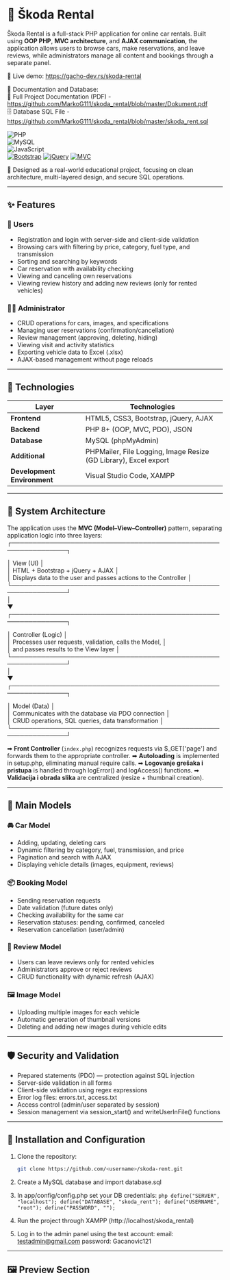 # 🚗 Škoda Rental

Škoda Rental is a full-stack PHP application for online car rentals.
Built using **OOP PHP**, **MVC architecture**, and **AJAX communication**, the application allows users to browse cars, make reservations, and leave reviews, while administrators manage all content and bookings through a separate panel.

🔗 Live demo: https://gacho-dev.rs/skoda-rental

📄 Documentation and Database: <br/>
📘 Full Project Documentation (PDF) - https://github.com/MarkoG111/skoda_rental/blob/master/Dokument.pdf <br/>
🗄️ Database SQL File - https://github.com/MarkoG111/skoda_rental/blob/master/skoda_rent.sql

![PHP](https://img.shields.io/badge/PHP-777BB4?style=for-the-badge&logo=php&logoColor=white)	
![MySQL](https://img.shields.io/badge/MySQL-4479A1?style=for-the-badge&logo=mysql&logoColor=white)	
![JavaScript](https://img.shields.io/badge/JavaScript-F7DF1E?style=for-the-badge&logo=javascript&logoColor=black)	
[![Bootstrap](https://img.shields.io/badge/Bootstrap-5.3-purple.svg?style=for-the-badge&logo=bootstrap)](https://getbootstrap.com/)
[![jQuery](https://img.shields.io/badge/jQuery-AJAX-blue.svg?style=for-the-badge&logo=jquery)](https://jquery.com/)
[![MVC](https://img.shields.io/badge/Architecture-MVC-success.svg?style=for-the-badge&logo=codeigniter)]()

🎯 Designed as a real-world educational project, focusing on clean architecture, multi-layered design, and secure SQL operations.

---


## ✨ Features

### 👥 Users
- Registration and login with server-side and client-side validation 
- Browsing cars with filtering by price, category, fuel type, and transmission  
- Sorting and searching by keywords  
- Car reservation with availability checking  
- Viewing and canceling own reservations  
- Viewing review history and adding new reviews (only for rented vehicles)  

### 🧑‍💼 Administrator
- CRUD operations for cars, images, and specifications  
- Managing user reservations (confirmation/cancellation)  
- Review management (approving, deleting, hiding)  
- Viewing visit and activity statistics  
- Exporting vehicle data to Excel (.xlsx) 
- AJAX-based management without page reloads

---


## 🧱 Technologies

| Layer | Technologies |
|------|--------------|
| **Frontend** | HTML5, CSS3, Bootstrap, jQuery, AJAX |
| **Backend** | PHP 8+ (OOP, MVC, PDO), JSON |
| **Database** | MySQL (phpMyAdmin) |
| **Additional** | PHPMailer, File Logging, Image Resize (GD Library), Excel export |
| **Development Environment** | Visual Studio Code, XAMPP |

---
## 🧠 System Architecture

The application uses the **MVC (Model–View–Controller)** pattern, separating application logic into three layers:
┌───────────────────────────────────────────────────────────────┐

│ View (UI) │ <br/>
│ HTML + Bootstrap + jQuery + AJAX │ <br/>
│ Displays data to the user and passes actions to the Controller │
└───────────────────────────────────────────────────────────────┘
<br/>
│
<br/>
▼
<br/>
┌───────────────────────────────────────────────────────────────┐
 
│ Controller (Logic) │ <br/>
│ Processes user requests, validation, calls the Model, │ <br/>
│ and passes results to the View layer │
└───────────────────────────────────────────────────────────────┘
<br/>
│
<br/>
▼
<br/>
┌───────────────────────────────────────────────────────────────┐

│ Model (Data) │ <br/>
│ Communicates with the database via PDO connection │ <br/>
│ CRUD operations, SQL queries, data transformation │
└───────────────────────────────────────────────────────────────┘

➡ **Front Controller** (`index.php`) recognizes requests via $_GET['page'] and forwards them to the appropriate controller.
➡ **Autoloading** is implemented in setup.php, eliminating manual require calls.
➡ **Logovanje grešaka i pristupa** is handled through logError() and logAccess() functions. 
➡ **Validacija i obrada slika** are centralized (resize + thumbnail creation).

---


## 🧩 Main Models

### 🚘 Car Model
- Adding, updating, deleting cars
- Dynamic filtering by category, fuel, transmission, and price
- Pagination and search with AJAX
- Displaying vehicle details (images, equipment, reviews)

### 📦 Booking Model
- Sending reservation requests
- Date validation (future dates only)
- Checking availability for the same car
- Reservation statuses: pending, confirmed, canceled
- Reservation cancellation (user/admin)

### 💬 Review Model
- Users can leave reviews only for rented vehicles
- Administrators approve or reject reviews
- CRUD functionality with dynamic refresh (AJAX)

### 🖼️ Image Model
- Uploading multiple images for each vehicle
- Automatic generation of thumbnail versions
- Deleting and adding new images during vehicle edits

--- 

## 🛡️ Security and Validation
- Prepared statements (PDO) — protection against SQL injection
- Server-side validation in all forms
- Client-side validation using regex expressions
- Error log files: errors.txt, access.txt
- Access control (admin/user separated by session)
- Session management via session_start() and writeUserInFile() functions

---

## 🧰 Installation and Configuration
1. Clone the repository:  
   ```bash
   git clone https://github.com/<username>/skoda-rent.git
2. Create a MySQL database and import database.sql
3. In app/config/config.php set your DB credentials:
``php
define("SERVER", "localhost");
define("DATABASE", "skoda_rent");
define("USERNAME", "root");
define("PASSWORD", "");
``

4. Run the project through XAMPP (http://localhost/skoda_rental)
5. Log in to the admin panel using the test account:
email: testadmin@gmail.com
password: Gacanovic121
---

## 🖼️ Preview Section


